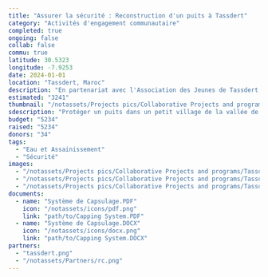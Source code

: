 ```yaml
---
title: "Assurer la sécurité : Reconstruction d'un puits à Tassdert"
category: "Activités d'engagement communautaire"
completed: true
ongoing: false
collab: false
commu: true
latitude: 30.5323
longitude: -7.9253
date: 2024-01-01
location: "Tassdert, Maroc"
description: "En partenariat avec l'Association des Jeunes de Tassdert, ce projet vise à protéger un puits dans un petit village de la vallée de Souss, au Maroc, qui est devenu un danger public pour les résidents. L'initiative consiste à reconstruire et à remplacer la porte du puits par une neuve et sécurisée afin d'assurer la sécurité et de prévenir les accidents. Ce projet répond à des préoccupations urgentes en matière de sécurité et aide à protéger la communauté des dangers potentiels associés au puits. En renforçant la sécurité du puits, nous visons à améliorer la sécurité globale et à contribuer au bien-être des habitants du village."
estimated: "3241"
thumbnail: "/notassets/Projects pics/Collaborative Projects and programs/Tassdert Well Safeguarding/pic1.webp"
sdescription: "Protéger un puits dans un petit village de la vallée de Souss"
budget: "5234"
raised: "5234"
donors: "34"
tags:
  - "Eau et Assainissement"
  - "Sécurité"
images:
  - "/notassets/Projects pics/Collaborative Projects and programs/Tassdert Well Safeguarding/pic1.webp"
  - "/notassets/Projects pics/Collaborative Projects and programs/Tassdert Well Safeguarding/pic2.webp"
  - "/notassets/Projects pics/Collaborative Projects and programs/Tassdert Well Safeguarding/pic3.webp"
documents:
  - name: "Système de Capsulage.PDF"
    icon: "/notassets/icons/pdf.png"
    link: "path/to/Capping System.PDF"
  - name: "Système de Capsulage.DOCX"
    icon: "/notassets/icons/docx.png"
    link: "path/to/Capping System.DOCX"
partners:
  - "tassdert.png"
  - "/notassets/Partners/rc.png"
---
```

